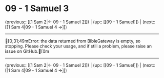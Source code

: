 # 09 - 1 Samuel 3

(previous:: [[1 Sam 2|← 09 - 1 Samuel 2]]) | (up:: [[09 - 1 Samuel]]) | (next:: [[1 Sam 4|09 - 1 Samuel 4 →]])

***
[0;31;49mError: the data returned from BibleGateway is empty, so stopping. Please check your usage, and if still a problem, please raise an issue on GitHub.[0m

***

(previous:: [[1 Sam 2|← 09 - 1 Samuel 2]]) | (up:: [[09 - 1 Samuel]]) | (next:: [[1 Sam 4|09 - 1 Samuel 4 →]])
